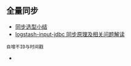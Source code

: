 ## 全量同步
- [同步选型小结](https://blog.csdn.net/laoyang360/article/details/88600799)
- [logstash-input-jdbc 同步原理及相关问题解读](https://blog.csdn.net/weixin_43418664/article/details/83578308)
```
自增不ID与时间戳
```
- []()